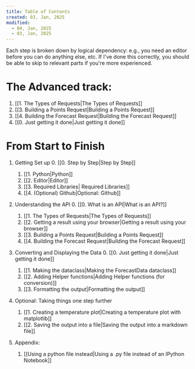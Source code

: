 ```yaml
---
title: Table of Contents
created: 03, Jan, 2025
modified:
  - 04, Jan, 2025
  - 03, Jan, 2025
---
```


Each step is broken down by logical dependency: e.g., you need an editor before you can do anything else, etc. If I've done this correctly, you should be able to skip to relevant parts if you're more experienced.

# The Advanced track:

1. [[1. The Types of Requests|The Types of Requests]]
2. [[3. Building a Points Request|Building a Points Request]]
3. [[4. Building the Forecast Request|Building the Forecast Request]]
4. [[0. Just getting it done|Just getting it done]]

# From Start to Finish

1. Getting Set up
	0. [[0. Step by Step|Step by Step]]
	1. [[1. Python|Python]]
	2. [[2. Editor|Editor]]
	3. [[3. Required Libraries| Required Libraries]]
	4. [[4. (Optional) Github|Optional: Github]]
	
2. Understanding the API
	0. [[0. What is an API|What is an API?]] 
	1. [[1. The Types of Requests|The Types of Requests]]
	2. [[2. Getting a result using your browser|Getting a result using your browser]]
	3. [[3. Building a Points Request|Building a Points Request]]
	4. [[4. Building the Forecast Request|Building the Forecast Request]]
	
3. Converting and Displaying the Data
	0. [[0. Just getting it done|Just getting it done]]
	1. [[1. Making the dataclass|Making the ForecastData dataclass]]
	2. [[2. Adding Helper functions|Adding Helper functions (for conversion)]]
	3. [[3. Formatting the output|Formatting the output]]
	
4. Optional: Taking things one step further
	1. [[1. Creating a temperature plot|Creating a temperature plot with matplotlib]]
	2. [[2. Saving the output into a file|Saving the output into a markdown file]]
	
1. Appendix:
	1. [[Using a python file instead|Using a .py file instead of an IPython Notebook]]

